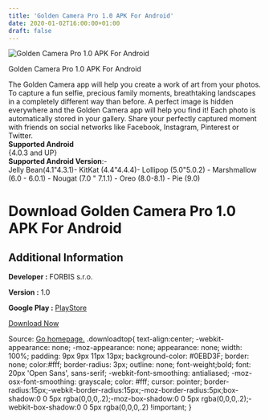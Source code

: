 ```yaml
---
title: 'Golden Camera Pro 1.0 APK For Android'
date: 2020-01-02T16:00:00+01:00
draft: false
---
```


![Golden Camera Pro 1.0 APK For Android](https://i0.wp.com/apkhome.net/wp-content/uploads/2020/01/Golden-Camera-Pro-1.0.png "Golden Camera Pro 1.0 APK For Android")

  

Golden Camera Pro 1.0 APK For Android

The Golden Camera app will help you create a work of art from your photos. To capture a fun selfie, precious family moments, breathtaking landscapes in a completely different way than before. A perfect image is hidden everywhere and the Golden Camera app will help you find it! Each photo is automatically stored in your gallery. Share your perfectly captured moment with friends on social networks like Facebook, Instagram, Pinterest or Twitter.  
**Supported Android**  
{4.0.3 and UP}  
**Supported Android Version**:-  
Jelly Bean(4.1"4.3.1)- KitKat (4.4"4.4.4)- Lollipop (5.0"5.0.2) - Marshmallow (6.0 - 6.0.1) - Nougat (7.0 " 7.1.1) - Oreo (8.0-8.1) - Pie (9.0)

Download Golden Camera Pro 1.0 APK For Android
==============================================

Additional Information
----------------------

**Developer :** FORBIS s.r.o.

**Version :** 1.0

**Google Play :** [PlayStore](https://play.google.com/store/apps/details?id=sk.forbis.fibonaccipro)

  

[Download Now](https://store4app.co/post/golden-camera-pro-1-0-apk-for-android_1577977197)

  
Source: [Go homepage.](https://store4app.co/post/golden-camera-pro-1-0-apk-for-android_1577977197) .downloadtop{ text-align:center; -webkit-appearance: none; -moz-appearance: none; appearance: none; width: 100%; padding: 9px 9px 11px 13px; background-color: #0EBD3F; border: none; color:#fff; border-radius: 3px; outline: none; font-weight;bold; font: 20px 'Open Sans', sans-serif; -webkit-font-smoothing: antialiased; -moz-osx-font-smoothing: grayscale; color: #fff; cursor: pointer; border-radius:15px;-webkit-border-radius:15px;-moz-border-radius:5px;box-shadow:0 0 5px rgba(0,0,0,.2);-moz-box-shadow:0 0 5px rgba(0,0,0,.2);-webkit-box-shadow:0 0 5px rgba(0,0,0,.2) !important; }